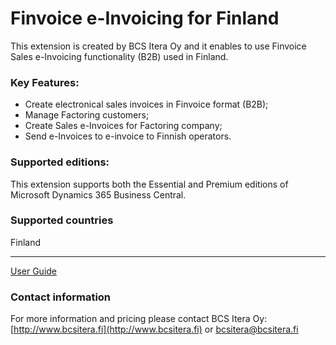 # Finvoice e-Invoicing for Finland

This extension is created by BCS Itera Oy and it enables to use Finvoice Sales e-Invoicing functionality (B2B) used in Finland.

### Key Features:
* Create electronical sales invoices in Finvoice format (B2B);
* Manage Factoring customers;
* Create Sales e-Invoices for Factoring company;
* Send e-Invoices to e-invoice to Finnish operators.

### Supported editions:
This extension supports both the Essential and Premium editions of Microsoft Dynamics 365 Business Central.

### Supported countries
Finland

---

[User Guide](help.md)

### Contact information

For more information and pricing please contact BCS Itera Oy:
[http://www.bcsitera.fi](http://www.bcsitera.fi) or bcsitera@bcsitera.fi 

